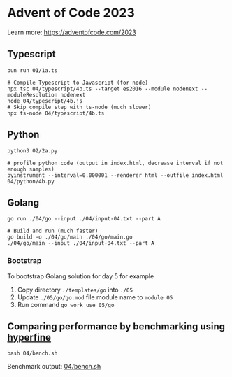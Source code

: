 # Advent of Code 2023

Learn more: https://adventofcode.com/2023

## Typescript

```shell
bun run 01/1a.ts

# Compile Typescript to Javascript (for node)
npx tsc 04/typescript/4b.ts --target es2016 --module nodenext --moduleResolution nodenext
node 04/typescript/4b.js
# Skip compile step with ts-node (much slower)
npx ts-node 04/typescript/4b.ts
```

## Python

```shell
python3 02/2a.py

# profile python code (output in index.html, decrease interval if not enough samples)
pyinstrument --interval=0.000001 --renderer html --outfile index.html 04/python/4b.py
```

## Golang

```shell
go run ./04/go --input ./04/input-04.txt --part A

# Build and run (much faster)
go build -o ./04/go/main ./04/go/main.go
./04/go/main --input ./04/input-04.txt --part A
```

### Bootstrap

To bootstrap Golang solution for day 5 for example

1. Copy directory `./templates/go` into `./05`
2. Update `./05/go/go.mod` file module name to `module 05`
3. Run command `go work use 05/go`

## Comparing performance by benchmarking using [hyperfine](https://github.com/sharkdp/hyperfine)

```shell
bash 04/bench.sh
```

Benchmark output: [04/bench.sh](04/bench.sh)
